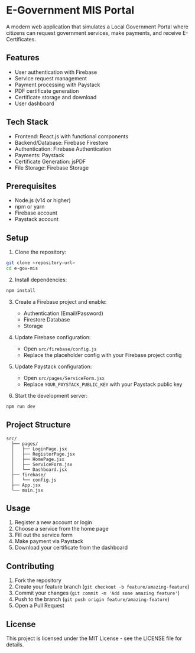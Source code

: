 # E-Government MIS Portal

A modern web application that simulates a Local Government Portal where citizens can request government services, make payments, and receive E-Certificates.

## Features

- User authentication with Firebase
- Service request management
- Payment processing with Paystack
- PDF certificate generation
- Certificate storage and download
- User dashboard

## Tech Stack

- Frontend: React.js with functional components
- Backend/Database: Firebase Firestore
- Authentication: Firebase Authentication
- Payments: Paystack
- Certificate Generation: jsPDF
- File Storage: Firebase Storage

## Prerequisites

- Node.js (v14 or higher)
- npm or yarn
- Firebase account
- Paystack account

## Setup

1. Clone the repository:

```bash
git clone <repository-url>
cd e-gov-mis
```

2. Install dependencies:

```bash
npm install
```

3. Create a Firebase project and enable:

   - Authentication (Email/Password)
   - Firestore Database
   - Storage

4. Update Firebase configuration:

   - Open `src/firebase/config.js`
   - Replace the placeholder config with your Firebase project config

5. Update Paystack configuration:

   - Open `src/pages/ServiceForm.jsx`
   - Replace `YOUR_PAYSTACK_PUBLIC_KEY` with your Paystack public key

6. Start the development server:

```bash
npm run dev
```

## Project Structure

```
src/
  ├── pages/
  │   ├── LoginPage.jsx
  │   ├── RegisterPage.jsx
  │   ├── HomePage.jsx
  │   ├── ServiceForm.jsx
  │   └── Dashboard.jsx
  ├── firebase/
  │   └── config.js
  ├── App.jsx
  └── main.jsx
```

## Usage

1. Register a new account or login
2. Choose a service from the home page
3. Fill out the service form
4. Make payment via Paystack
5. Download your certificate from the dashboard

## Contributing

1. Fork the repository
2. Create your feature branch (`git checkout -b feature/amazing-feature`)
3. Commit your changes (`git commit -m 'Add some amazing feature'`)
4. Push to the branch (`git push origin feature/amazing-feature`)
5. Open a Pull Request

## License

This project is licensed under the MIT License - see the LICENSE file for details.
